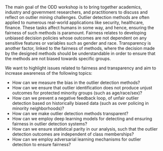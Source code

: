 
The main goal of the ODD workshop is to bring together academics, industry and government researchers, and practitioners to discuss and reflect on outlier mining challenges. Outlier detection methods are often applied to numerous real-world applications like security, healthcare, finance. These tasks affect humans in some way, and hence, ensuring the fairness of such methods is paramount. Fairness relates to developing unbiased decision policies whose outcomes are not dependent on any sensitive features or variables such as gender and race. Transparency is another factor, linked to the fairness of methods, where the decision made by the designed methods should be understandable in order to ensure that the methods are not biased towards specific groups.

We want to highlight issues related to fairness and transparency and aim to increase awareness of the following topics:

- How can we measure the bias in the outlier detection methods?
- How can we ensure that outlier identification does not produce unjust outcomes for protected minority groups (such as age/race/sex)?
- How can we prevent a negative feedback loop, of unfair outlier detection based on historically biased data (such as over policing in minority neighborhoods)?
- How can we make outlier detection methods transparent?
- How can we employ deep learning models for detecting and ensuring fairness in outlier detection systems?
- How can we ensure statistical parity in our analysis, such that the outlier detection outcomes are independent of class memberships?
- How can we employ adversarial learning mechanisms for outlier detection to ensure fairness?
